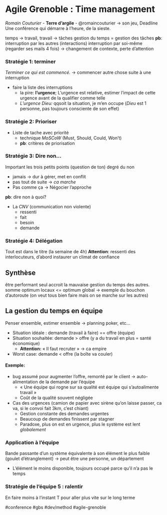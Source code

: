 # Agile Grenoble : Time management
_Romain Couturier_ - **Terre d’argile** - @romaincouturier
-> son jeu, Deadline
Une conférence qui démarre à l’heure, de la sieste.

temps -> travail, travail -> tâches
gestion du temps = gestion des tâches
**pb**: interruption par les autres (interactions)
	interruption par soi-même (regarder ses mails 4 fois)
	-> changement de contexte, perte d’attention

### Stratégie 1: terminer 
_Terminer ce qui est commencé._
-> commencer autre chose suite à une interruption 
* faire la liste des interruptions
	* la pire: **l’urgence**; L’urgence est relative, estimer l’impact de cette urgence avant de la qualifier comme telle
	* _L’urgence Dieu:_ qqsoit la situation, je m’en occupe (_Dieu_ est 1 personne, pas toujours consciente de son effet)
### Stratégie 2: Prioriser
* Liste de tache avec priorité
	* technique _MoSCoW_ (Must, Should, Could, Won’t)
	* **pb**: critères de priorisation
### Stratégie 3: Dire non… 
Important les trois petits points (question de ton)
degré du non
* jamais -> dur à gérer, met en conflit
* pas tout de suite -> _ca marche_
* Pas comme ça -> Négocier l’approche

**pb**: dire non à quoi?
* La _CNV_ (communication non violente)
	* ressenti
	* fait
	* besoin
	* demande

### Stratégie 4: Délégation
Tout est dans le titre (la semaine de 4h)
**Attention**: ressenti des interlocuteurs, d’abord instaurer un climat de confiance

## Synthèse
être performant seul accroit la mauvaise gestion du temps des autres.
somme optimum locaux <= optimum global
-> exemple du bouchon d’autoroute (on veut tous bien faire mais on se marche sur les autres)

## La gestion du temps en équipe
Penser ensemble, estimer ensemble
-> planning poker, etc…
* Situation idéale : demande (travail à faire) == offre (équipe)
* Situation souhaitée: demande > offre (y a du travail en plus = santé économique)
	* **Attention:** « Il faut recruter » -> ca empire
* Worst case: demande < offre (la boîte va couler)

#### Exemple:
* bug assumé pour augmenter l’offre, remonté par le client -> auto-alimentation de la demande par l’équipe
	* « Une équipe qui rogne sur sa qualité est équipe qui s’autoalimente travail »
	* Coût de la qualité souvent négligée
* Cas des urgences (camion de papier avec sirène qu’on laisse passer, ca va, si le convoi fait 3km, c’est chiant)
	* Gestion constante des demandes urgentes
	* Beaucoup de demandes finissent par stagner 
	* Paradoxe, plus on est en urgence, plus le système est lent _globalement_

### Application à l’équipe
Bande passante d’un système équivalente à son élément le plus faible (goulet d’étranglement) -> peut être une personne, un département
* L’élément le moins disponible, toujours occupé parce qu’il n’a pas le temps
### Stratégie de l’équipe 5 : ralentir
En faire moins à l’instant T pour aller plus vite sur le long terme


#conference #gbs #dev/method #agile-grenoble
